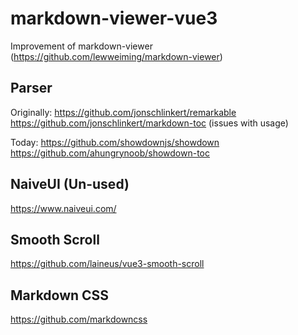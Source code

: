 # markdown-viewer-vue3

Improvement of markdown-viewer (https://github.com/lewweiming/markdown-viewer)

## Parser

Originally:
https://github.com/jonschlinkert/remarkable
https://github.com/jonschlinkert/markdown-toc (issues with usage)

Today:
https://github.com/showdownjs/showdown
https://github.com/ahungrynoob/showdown-toc

## NaiveUI (Un-used)

https://www.naiveui.com/

## Smooth Scroll

https://github.com/laineus/vue3-smooth-scroll

## Markdown CSS

https://github.com/markdowncss